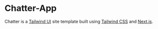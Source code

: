 # Chatter-App

Chatter is a [Tailwind UI](https://tailwindui.com) site template built using [Tailwind CSS](https://tailwindcss.com) and [Next.js](https://nextjs.org).